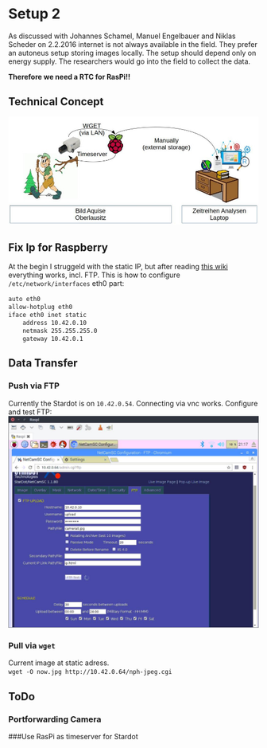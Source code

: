 # Setup 2
As discussed with Johannes Schamel, Manuel Engelbauer and Niklas Scheder on 2.2.2016 internet is not always available in the field. They prefer an autoneus setup storing images locally. The setup should depend only on energy supply. The researchers would go into the field to collect the data.  

**Therefore we need a RTC for RasPi!!**

## Technical Concept
![](./setup2_concept.jpg)

## Fix Ip for Raspberry
At the begin I struggeld with the static IP, but after reading [this wiki](https://wiki.ubuntuusers.de/interfaces/#Statische-IP-Konfiguration) everything works, incl. FTP. This is how to configure `/etc/network/interfaces` eth0 part:  
```
auto eth0
allow-hotplug eth0
iface eth0 inet static
    address 10.42.0.10   
    netmask 255.255.255.0  
    gateway 10.42.0.1
```

## Data Transfer
### Push via FTP
Currently the Stardot is on `10.42.0.54`. Connecting via vnc works. Configure and test FTP:
![Screenshot](stardot_ftp.jpg)

### Pull via `wget`
Current image at static adress.  
`wget -O now.jpg http://10.42.0.64/nph-jpeg.cgi`

## ToDo
### Portforwarding Camera
 
 
###Use RasPi as timeserver for Stardot
